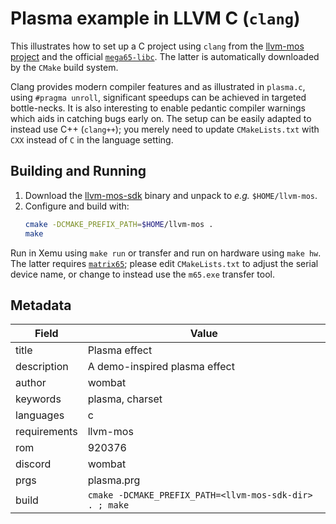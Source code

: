 # Plasma example in LLVM C (`clang`)

This illustrates how to set up a C project using `clang` from the
[llvm-mos project](https://llvm-mos.org/wiki/Welcome)
and the official [`mega65-libc`](https://github.com/MEGA65/mega65-libc).
The latter is automatically downloaded by the `CMake` build system.

Clang provides modern compiler features and as illustrated in `plasma.c`,
using `#pragma unroll`, significant speedups can be achieved in targeted
bottle-necks.
It is also interesting to enable pedantic compiler warnings which aids in catching
bugs early on.
The setup can be easily adapted to instead use C++ (`clang++`); you merely need to
update `CMakeLists.txt` with `CXX` instead of `C` in the language setting.

## Building and Running

1. Download the [llvm-mos-sdk](https://github.com/llvm-mos/llvm-mos-sdk/releases) binary
   and unpack to _e.g._ `$HOME/llvm-mos`.
2. Configure and build with:
   ~~~ bash
   cmake -DCMAKE_PREFIX_PATH=$HOME/llvm-mos . 
   make
   ~~~

Run in Xemu using `make run` or transfer and run on hardware using `make hw`.
The latter requires [`matrix65`](https://files.mega65.org?id=c6ac58ca-66cd-4cd0-9746-6b0c7a575371);
please edit `CMakeLists.txt` to adjust the serial device name,
or change to instead use the `m65.exe` transfer tool.

## Metadata

Field         | Value
------------- | -------------------------------------------------
title         | Plasma effect
description   | A demo-inspired plasma effect
author        | wombat
keywords      | plasma, charset
languages     | c
requirements  | llvm-mos
rom           | 920376
discord       | wombat
prgs          | plasma.prg
build         | `cmake -DCMAKE_PREFIX_PATH=<llvm-mos-sdk-dir> . ; make`

